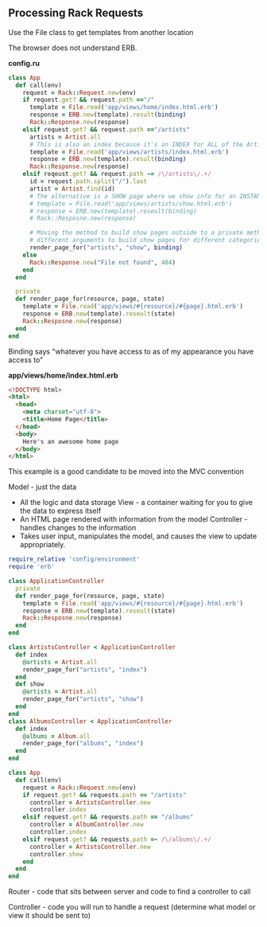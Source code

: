 Processing Rack Requests
------------------------

Use the File class to get templates from another location

The browser does not understand ERB.

**config.ru**
```ruby
class App
  def call(env)
    request = Rack::Request.new(env)
    if request.get? && request.path =="/"
      template = File.read('app/views/home/index.html.erb')
      response = ERB.new(template).result(binding)
      Rack::Response.new(response)
    elsif request.get? && request.path =="/artists"
      artists = Artist.all
      # This is also an index because it's an INDEX for ALL of the Artists
      template = File.read('app/views/artists/index.html.erb')  
      response = ERB.new(template).result(binding)              
      Rack::Response.new(response)
    elsif reqeust.get? && request.path ~= /\/artists\/.+/
      id = request.path.split("/").last
      artist = Artist.find(id)
      # The alternative is a SHOW page where we show info for an INSTANCE of Artist
      # template = File.read('app/views/artists/show.html.erb')
      # response = ERB.new(template).reseult(binding)
      # Rack::Resposne.new(response)

      # Moving the method to build show pages outside to a private method. Now we can call render_page_for with
      # different arguments to build show pages for different categories (artists, albums, genres, et)
      render_page_for("artists", "show", binding)
    else
      Rack::Response.new("File not found", 404)
    end
  end

  private
  def render_page_for(resource, page, state)
    template = File.read('app/views/#{resource}/#{page}.html.erb')
    response = ERB.new(template).reseult(state)
    Rack::Resposne.new(response)
  end
end
```

Binding says "whatever you have access to as of my appearance you have access to"

**app/views/home/index.html.erb**

```html
<!DOCTYPE html>
<html>
  <head>
    <meta charset="utf-8">
    <title>Home Page</title>
  </head>
  <body>
    Here's an awesome home page
  </body>
</html>
```

This example is a good candidate to be moved into the MVC convention

Model - just the data
- All the logic and data storage
View - a container waiting for you to give the data to express itself
- An HTML page rendered with information from the model
Controller - handles changes to the information
- Takes user input, manipulates the model, and causes the view to update appropriately.

```ruby
require_relative 'config/environment'
require 'erb'

class ApplicationController
  private
  def render_page_for(resource, page, state)
    template = File.read('app/views/#{resource}/#{page}.html.erb')
    response = ERB.new(template).reseult(state)
    Rack::Resposne.new(response)
  end
end

class ArtistsController < ApplicationController
  def index
    @artists = Artist.all
    render_page_for("artists", "index")
  end
  def show
    @artists = Artist.all
    render_page_for("artists", "show")
  end
end
class AlbumsController < ApplicationController
  def index
    @albums = Album.all
    render_page_for("albums", "index")
  end
end

class App
  def call(env)
    request = Rack::Request.new(env)
    if request.get? && requests.path == "/artists"
      controller = ArtistsController.new
      controller.index
    elsif request.get? && requests.path == "/albums"
      controller = AlbumController.new
      controller.index
    elsif request.get? && requests.path =~ /\/albums\/.+/
      controller = ArtistsController.new
      controller.show
    end      
  end
end
```

Router - code that sits between server and code to find a controller to call

Controller - code you will run to handle a request (determine what model or view it should be sent to)
